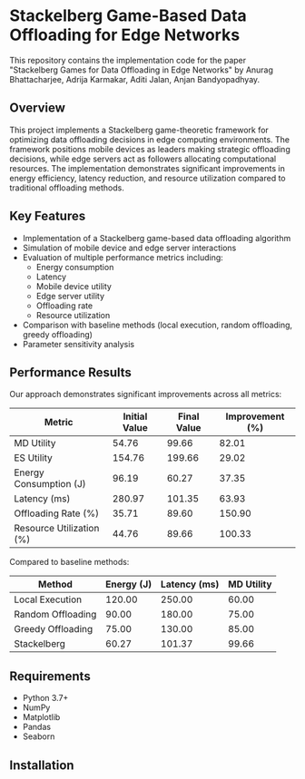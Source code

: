# Stackelberg Game-Based Data Offloading for Edge Networks

This repository contains the implementation code for the paper "Stackelberg Games for Data Offloading in Edge Networks" by Anurag Bhattacharjee, Adrija Karmakar, Aditi Jalan, Anjan Bandyopadhyay.

## Overview

This project implements a Stackelberg game-theoretic framework for optimizing data offloading decisions in edge computing environments. The framework positions mobile devices as leaders making strategic offloading decisions, while edge servers act as followers allocating computational resources. The implementation demonstrates significant improvements in energy efficiency, latency reduction, and resource utilization compared to traditional offloading methods.

## Key Features

- Implementation of a Stackelberg game-based data offloading algorithm
- Simulation of mobile device and edge server interactions
- Evaluation of multiple performance metrics including:
  - Energy consumption
  - Latency
  - Mobile device utility
  - Edge server utility
  - Offloading rate
  - Resource utilization
- Comparison with baseline methods (local execution, random offloading, greedy offloading)
- Parameter sensitivity analysis

## Performance Results

Our approach demonstrates significant improvements across all metrics:

| Metric | Initial Value | Final Value | Improvement (%) |
|--------|--------------|-------------|-----------------|
| MD Utility | 54.76 | 99.66 | 82.01 |
| ES Utility | 154.76 | 199.66 | 29.02 |
| Energy Consumption (J) | 96.19 | 60.27 | 37.35 |
| Latency (ms) | 280.97 | 101.35 | 63.93 |
| Offloading Rate (%) | 35.71 | 89.60 | 150.90 |
| Resource Utilization (%) | 44.76 | 89.66 | 100.33 |

Compared to baseline methods:

| Method | Energy (J) | Latency (ms) | MD Utility |
|--------|------------|--------------|------------|
| Local Execution | 120.00 | 250.00 | 60.00 |
| Random Offloading | 90.00 | 180.00 | 75.00 |
| Greedy Offloading | 75.00 | 130.00 | 85.00 |
| Stackelberg | 60.27 | 101.37 | 99.66 |

## Requirements

- Python 3.7+
- NumPy
- Matplotlib
- Pandas
- Seaborn

## Installation

